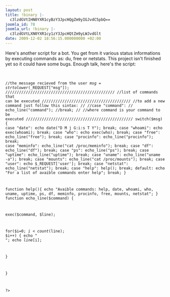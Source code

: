 ```yaml
---
layout: post
title: !binary |-
  c3lzdGVtIHN0YXR1cyBzY3JpcHQgZm9yIGJvdC5pbQ==
joomla_id: 78
joomla_url: !binary |-
  c3lzdGVtLXN0YXR1cy1zY3JpcHQtZm9yLWJvdGlt
date: 2009-12-02 18:56:15.000000000 +02:00
---
```

<p>Here's another script for a bot. You get from it various status informations by executing commands as: du, free or netstats. This project isn't finished yet so it could have some bugs. Enough talk, here's the script:</p>

<p> </p>
<p>
<pre><code><?php
///////////////////////////////////////////////////
//system status php script for bot.im
//created by otzy_007(Andrei G.) http://oprod.net
///////////////////////////////////////////////////

//the message recieved from the user
$msg = strtolower($_REQUEST["msg"]);
////////////////////////////////////////////////
//list of commands that can be executed
///////////////////////////////////////
//to add a new command just follow this sintax:
//
//case "command":
//     echo_line("command");
//break;
//
//where command is your command to be executed
/////////////////////////////////////////////// 
switch($msg)
{
  case "date":
        echo date("D M j G:i:s T Y");
  break;
  case "whoami":
        echo exec(whoami);
  break;
  case "who":
       echo exec(who);
  break;
  case "free":
        echo_line("free");
  break;
  case "procinfo":
        echo_line("procinfo");
  break;
  case "meminfo":
        echo_line("cat /proc/meminfo");
  break;
  case "df":
        echo_line("df");
  break;
  case "ps":
        echo_line("ps");
  break;
  case "uptime":
        echo_line("uptime");
  break;
  case "uname":
        echo_line("uname -a");
  break;
  case "mounts":
        echo_line("cat /proc/mounts");
  break;
  case "user":
        echo $_REQUEST['user'];
  break;
  case "netstat":
        echo_line("netstat");
  break;
  case "help":
        help();
  break;
  default:
        echo "For a list of avaible commands enter help";
  break;
}

function help(){
echo "Avaible commands: help, date, whoami, who,
 uname, uptime, ps, df, meminfo, procinfo, free, mounts, netstat";
}
function echo_line($command)
{ 

 exec($command, $line);

 for($i=0; $i<count($line); $i++)
 {
  echo "<br>";
  echo $line[$i];
  
}

}

?> 
</code></pre>
</p>
